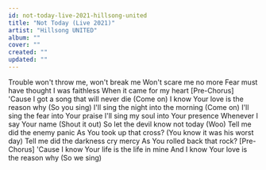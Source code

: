 ```yaml
---
id: not-today-live-2021-hillsong-united
title: "Not Today (Live 2021)"
artist: "Hillsong UNITED"
album: ""
cover: ""
created: ""
updated: ""
---
```


Trouble won't throw me, won't break me
Won't scare me no more
Fear must have thought I was faithless
When it came for my heart
[Pre-Chorus]
'Cause I got a song that will never die (Come on)
I know Your love is the reason why (So you sing)
I'll sing the night into the morning (Come on)
I'll sing the fear into Your praise
I'll sing my soul into Your presence
Whenever I say Your name (Shout it out)
So let the devil know not today (Woo)
Tell me did the enemy panic
As You took up that cross? (You know it was his worst day)
Tell me did the darkness cry mercy
As You rolled back that rock?
[Pre-Chorus]
'Cause I know Your life is the life in mine
And I know Your love is the reason why (So we sing)
